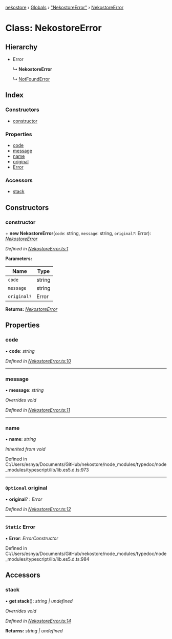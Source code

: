 [nekostore](../README.md) › [Globals](../globals.md) › ["NekostoreError"](../modules/_nekostoreerror_.md) › [NekostoreError](_nekostoreerror_.nekostoreerror.md)

# Class: NekostoreError

## Hierarchy

* Error

  ↳ **NekostoreError**

  ↳ [NotFoundError](_notfounderror_.notfounderror.md)

## Index

### Constructors

* [constructor](_nekostoreerror_.nekostoreerror.md#constructor)

### Properties

* [code](_nekostoreerror_.nekostoreerror.md#code)
* [message](_nekostoreerror_.nekostoreerror.md#message)
* [name](_nekostoreerror_.nekostoreerror.md#name)
* [original](_nekostoreerror_.nekostoreerror.md#optional-original)
* [Error](_nekostoreerror_.nekostoreerror.md#static-error)

### Accessors

* [stack](_nekostoreerror_.nekostoreerror.md#stack)

## Constructors

###  constructor

\+ **new NekostoreError**(`code`: string, `message`: string, `original?`: Error): *[NekostoreError](_nekostoreerror_.nekostoreerror.md)*

*Defined in [NekostoreError.ts:1](https://github.com/esnya/nekostore/blob/de830f5/src/NekostoreError.ts#L1)*

**Parameters:**

Name | Type |
------ | ------ |
`code` | string |
`message` | string |
`original?` | Error |

**Returns:** *[NekostoreError](_nekostoreerror_.nekostoreerror.md)*

## Properties

###  code

• **code**: *string*

*Defined in [NekostoreError.ts:10](https://github.com/esnya/nekostore/blob/de830f5/src/NekostoreError.ts#L10)*

___

###  message

• **message**: *string*

*Overrides void*

*Defined in [NekostoreError.ts:11](https://github.com/esnya/nekostore/blob/de830f5/src/NekostoreError.ts#L11)*

___

###  name

• **name**: *string*

*Inherited from void*

Defined in C:/Users/esnya/Documents/GitHub/nekostore/node_modules/typedoc/node_modules/typescript/lib/lib.es5.d.ts:973

___

### `Optional` original

• **original**? : *Error*

*Defined in [NekostoreError.ts:12](https://github.com/esnya/nekostore/blob/de830f5/src/NekostoreError.ts#L12)*

___

### `Static` Error

▪ **Error**: *ErrorConstructor*

Defined in C:/Users/esnya/Documents/GitHub/nekostore/node_modules/typedoc/node_modules/typescript/lib/lib.es5.d.ts:984

## Accessors

###  stack

• **get stack**(): *string | undefined*

*Overrides void*

*Defined in [NekostoreError.ts:14](https://github.com/esnya/nekostore/blob/de830f5/src/NekostoreError.ts#L14)*

**Returns:** *string | undefined*
